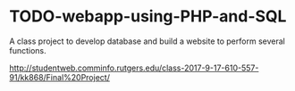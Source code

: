 # TODO-webapp-using-PHP-and-SQL
A class project to develop database and build a website to perform several functions. 

http://studentweb.comminfo.rutgers.edu/class-2017-9-17-610-557-91/kk868/Final%20Project/
